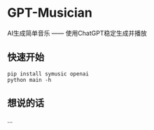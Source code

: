 # GPT-Musician
AI生成简单音乐 —— 使用ChatGPT稳定生成并播放


## 快速开始
```shell
pip install symusic openai
python main -h
```

## 想说的话
...